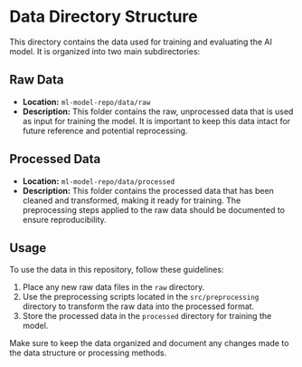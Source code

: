 # Data Directory Structure

This directory contains the data used for training and evaluating the AI model. It is organized into two main subdirectories:

## Raw Data
- **Location:** `ml-model-repo/data/raw`
- **Description:** This folder contains the raw, unprocessed data that is used as input for training the model. It is important to keep this data intact for future reference and potential reprocessing.

## Processed Data
- **Location:** `ml-model-repo/data/processed`
- **Description:** This folder contains the processed data that has been cleaned and transformed, making it ready for training. The preprocessing steps applied to the raw data should be documented to ensure reproducibility.

## Usage
To use the data in this repository, follow these guidelines:
1. Place any new raw data files in the `raw` directory.
2. Use the preprocessing scripts located in the `src/preprocessing` directory to transform the raw data into the processed format.
3. Store the processed data in the `processed` directory for training the model.

Make sure to keep the data organized and document any changes made to the data structure or processing methods.